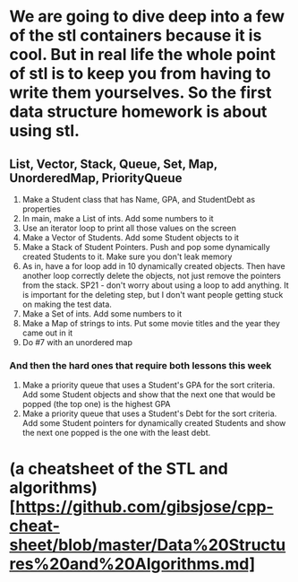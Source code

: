 # We are going to dive deep into a few of the stl containers because it is cool.  But in real life the whole point of stl is to keep you from having to write them yourselves.  So the first data structure homework is about using stl.

## List, Vector, Stack, Queue, Set, Map, UnorderedMap, PriorityQueue

1. Make a Student class that has Name, GPA, and StudentDebt as properties
2. In main, make a List of ints.  Add some numbers to it
3. Use an iterator loop to print all those values on the screen
4. Make a Vector of Students.  Add some Student objects to it
5. Make a Stack of Student Pointers.  Push and pop some dynamically created Students to it.  Make sure you don't leak memory
  1. As in, have a for loop add in 10 dynamically created objects.  Then have another loop correctly delete the objects, not just remove the pointers from the stack.  SP21 - don't worry about using a loop to add anything.  It is important for the deleting step, but I don't want people getting stuck on making the test data.
6. Make a Set of ints.  Add some numbers to it
7. Make a Map of strings to ints.  Put some movie titles and the year they came out in it
8. Do #7 with an unordered map

### And then the hard ones that require both lessons this week

1. Make a priority queue that uses a Student's GPA for the sort criteria.  Add some Student objects and show that the next one that would be popped (the top one) is the highest GPA
2. Make a priority queue that uses a Student's Debt for the sort criteria.  Add some Student pointers for dynamically created Students and show the next one popped is the one with the least debt.

# (a cheatsheet of the STL and algorithms)[https://github.com/gibsjose/cpp-cheat-sheet/blob/master/Data%20Structures%20and%20Algorithms.md]
